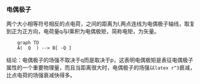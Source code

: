 ### 电偶极子
两个大小相等符号相反的点电荷，之间的距离为l,两点连线为电偶极子轴线，取复到正为正方向，电荷量q与l乘积为电偶极矩，简称电矩，为矢量。
```mermaid
	graph TD
    A(  Q  ) --> B[ -Q ]
```
结论：电偶极子的场强不取决于q而是取决于p，这表明电偶极矩是表征电偶极子属性的一个重要物理量，而且当距离很大时，电偶极子的场强以```latex
r^3```衰减，比点电荷的场强衰减快得多。

<!--stackedit_data:
eyJoaXN0b3J5IjpbLTE1OTExMTY5MTUsMjQzMDYzMzc5XX0=
-->